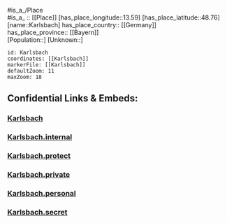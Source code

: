 ﻿---
location: [48.76,13.59] 
mapzoom: [7,12] 
mapmarker: city 
type: City
tags:
- geo/City


SpocWebEntityId: 31311
isDeleted: false
confidential: public

---
#is_a_/Place  
#is_a_ :: [[Place]] 
[has_place_longitude::13.59] 
[has_place_latitude::48.76] 
[name::Karlsbach] 
has_place_country:: [[Germany]]  
has_place_province:: [[Bayern]]  
[Population::] 
[Unknown::] 


```leaflet
id: Karlsbach
coordinates: [[Karlsbach]] 
markerFile: [[Karlsbach]] 
defaultZoom: 11 
maxZoom: 18
```


## Confidential Links & Embeds: 

### [Karlsbach](/_public/Earth/Continent/Europe/Europe~Central/Germany/Germany~West/Bayern/counties~Bayern/Freyung-Grafenau/cities~Freyung-Grafenau/Waldkirchen/City/Karlsbach.md) 

### [Karlsbach.internal](/_internal/Earth/Continent/Europe/Europe~Central/Germany/Germany~West/Bayern/counties~Bayern/Freyung-Grafenau/cities~Freyung-Grafenau/Waldkirchen/City/Karlsbach.internal.md) 

### [Karlsbach.protect](/_protect/Earth/Continent/Europe/Europe~Central/Germany/Germany~West/Bayern/counties~Bayern/Freyung-Grafenau/cities~Freyung-Grafenau/Waldkirchen/City/Karlsbach.protect.md) 

### [Karlsbach.private](/_private/Earth/Continent/Europe/Europe~Central/Germany/Germany~West/Bayern/counties~Bayern/Freyung-Grafenau/cities~Freyung-Grafenau/Waldkirchen/City/Karlsbach.private.md) 

### [Karlsbach.personal](/_personal/Earth/Continent/Europe/Europe~Central/Germany/Germany~West/Bayern/counties~Bayern/Freyung-Grafenau/cities~Freyung-Grafenau/Waldkirchen/City/Karlsbach.personal.md) 

### [Karlsbach.secret](/_secret/Earth/Continent/Europe/Europe~Central/Germany/Germany~West/Bayern/counties~Bayern/Freyung-Grafenau/cities~Freyung-Grafenau/Waldkirchen/City/Karlsbach.secret.md) 
